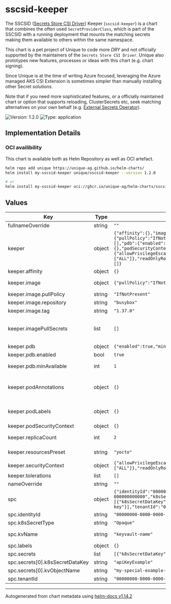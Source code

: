 # sscsid-keeper

The SSCSID ([Secrets Store CSI Driver](https://secrets-store-csi-driver.sigs.k8s.io/)) Keeper (`sscsid-keeper`) is a chart that combines the often used `SecretProviderClass`, which is part of the SSCSID with a running deployment that mounts the matching secrets making them available to others within the same namespace.

This chart is a pet project of Unique to code more _DRY_ and not officially supported by the maintainers of the `Secrets Store CSI Driver`. Unique also prototypes new features, processes or ideas with this chart (e.g. chart signing).

Since Unique is at the time of writing Azure focused, leveraging the Azure managed AKS CSI Extension is sometimes simpler than manually installing other Secret _solutions_.

Note that if you need more sophisticated features, or a officially maintained chart or option that supports reloading, ClusterSecrets etc, seek matching alternatives on your own behalf (e.g. [External Secrets Operator](https://external-secrets.io/latest/)).

![Version: 1.2.0](https://img.shields.io/badge/Version-1.2.0-informational?style=flat-square) ![Type: application](https://img.shields.io/badge/Type-application-informational?style=flat-square)

## Implementation Details

### OCI availibility
This chart is available both as Helm Repository as well as OCI artefact.
```sh
helm repo add unique https://unique-ag.github.io/helm-charts/
helm install my-sscsid-keeper unique/sscsid-keeper --version 1.2.0

# or
helm install my-sscsid-keeper oci://ghcr.io/unique-ag/helm-charts/sscsid-keeper --version 1.2.0
```

## Values

| Key | Type | Default | Description |
|-----|------|---------|-------------|
| fullnameOverride | string | `""` | This is to override the full name. |
| keeper | object | `{"affinity":{},"image":{"pullPolicy":"IfNotPresent","repository":"busybox","tag":"1.37.0"},"imagePullSecrets":[],"pdb":{"enabled":true,"minAvailable":1},"podAnnotations":{},"podLabels":{},"podSecurityContext":{},"replicaCount":2,"resourcesPreset":"yocto","securityContext":{"allowPrivilegeEscalation":false,"capabilities":{"drop":["ALL"]},"readOnlyRootFilesystem":true,"runAsNonRoot":true,"runAsUser":1000},"tolerations":[]}` | Set options for the deployed keeper, its deployment and pods respectively. |
| keeper.affinity | object | `{}` | Default affinity preset for the keeper |
| keeper.image | object | `{"pullPolicy":"IfNotPresent","repository":"busybox","tag":"1.37.0"}` | This sets the container image more information can be found here: https://kubernetes.io/docs/concepts/containers/images/ |
| keeper.image.pullPolicy | string | `"IfNotPresent"` | This sets the pull policy for images. |
| keeper.image.repository | string | `"busybox"` | This sets the image repository. |
| keeper.image.tag | string | `"1.37.0"` | Overrides the image tag whose default is the chart appVersion. |
| keeper.imagePullSecrets | list | `[]` | This is for the secretes for pulling an image from a private repository more information can be found here: https://kubernetes.io/docs/tasks/configure-pod-container/pull-image-private-registry/ |
| keeper.pdb | object | `{"enabled":true,"minAvailable":1}` | Set the PodDisruptionBudget for the keeper |
| keeper.pdb.enabled | bool | `true` | enabled by default as it keeps the secret |
| keeper.pdb.minAvailable | int | `1` | defines how many pods should be kept around, half of the replica in our example |
| keeper.podAnnotations | object | `{}` | This is for setting Kubernetes Annotations to a Pod. For more information checkout: https://kubernetes.io/docs/concepts/overview/working-with-objects/annotations/ |
| keeper.podLabels | object | `{}` | This is for setting Kubernetes Labels to a Pod. For more information checkout: https://kubernetes.io/docs/concepts/overview/working-with-objects/labels/ |
| keeper.podSecurityContext | object | `{}` | Toggle and define pod-level security context. |
| keeper.replicaCount | int | `2` | This will set the replicaset count more information can be found here: https://kubernetes.io/docs/concepts/workloads/controllers/replicaset/ |
| keeper.resourcesPreset | string | `"yocto"` | Set container resources according to one common preset (allowed values: none, yocto, zepto, atto). |
| keeper.securityContext | object | `{"allowPrivilegeEscalation":false,"capabilities":{"drop":["ALL"]},"readOnlyRootFilesystem":true,"runAsNonRoot":true,"runAsUser":1000}` | Toggle and define security context. |
| keeper.tolerations | list | `[]` | Tolerations for the keeper |
| nameOverride | string | `""` | This is to override the release name. |
| spc | object | `{"identityId":"00000000-0000-0000-0000-000000000000","k8sSecretType":"Opaque","kvName":"keyvault-name","labels":{},"secrets":[{"k8sSecretDataKey":"apiKeyExample","kvObjectName":"my-special-example-key"}],"tenantId":"00000000-0000-0000-0000-000000000000"}` | Set options for the Secret Provider Class |
| spc.identityId | string | `"00000000-0000-0000-0000-000000000000"` | Azure Entra ID Identity Client ID |
| spc.k8sSecretType | string | `"Opaque"` | Type of Kubernetes Secret |
| spc.kvName | string | `"keyvault-name"` | Azure KeyVault which stores the secrets, must be available over the network |
| spc.labels | object | `{}` | Set the labels for the Secret Provider Class |
| spc.secrets | list | `[{"k8sSecretDataKey":"apiKeyExample","kvObjectName":"my-special-example-key"}]` | Set the secret objects for the Secret Provider Class |
| spc.secrets[0].k8sSecretDataKey | string | `"apiKeyExample"` | defines, which key in the secret object should be used |
| spc.secrets[0].kvObjectName | string | `"my-special-example-key"` | defines, which object from the Key Vault should be used |
| spc.tenantId | string | `"00000000-0000-0000-0000-000000000000"` | Azure Entra ID Tenant ID wherein the Managed Identity is present |

----------------------------------------------
Autogenerated from chart metadata using [helm-docs v1.14.2](https://github.com/norwoodj/helm-docs/releases/v1.14.2)
